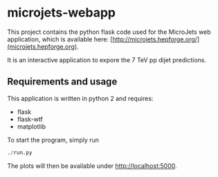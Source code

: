 # microjets-webapp

This project contains the python flask code used for the MicroJets web
application, which is available here:
[http://microjets.hepforge.org/](microjets.hepforge.org).

It is an interactive application to expore the 7 TeV pp dijet
predictions.

## Requirements and usage

This application is written in python 2 and requires:
 - flask
 - flask-wtf
 - matplotlib

To start the program, simply run

```python
./run.py
```

The plots will then be available under [http://localhost:5000](http://localhost:5000).
